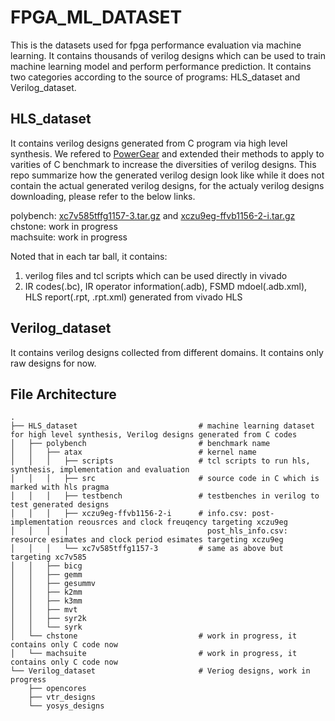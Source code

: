 # FPGA_ML_DATASET
This is the datasets used for fpga performance evaluation via machine learning. It contains thousands of verilog designs which can be used to train machine learning model and perform performance prediction.
It contains two categories according to the source of programs: HLS_dataset and Verilog_dataset.

## HLS_dataset
It contains verilog designs generated from C program via high level synthesis. We refered to [PowerGear](https://github.com/zlinaf/PowerGear) and extended their methods to apply to varities of C benchmark to increase the diversities of verilog designs. This repo summarize how the generated verilog design look like while it does not contain the actual generated verilog designs, for the actualy verilog designs downloading, please refer to the below links.

polybench: [xc7v585tffg1157-3.tar.gz](https://lca.ece.utexas.edu/hls_dataset/xc7v585tffg1157-3.tar.gz) and [xczu9eg-ffvb1156-2-i.tar.gz](  https://lca.ece.utexas.edu/hls_dataset/xczu9eg-ffvb1156-2-i.tar.gz)  
chstone:   work in progress  
machsuite: work in progress  

Noted that in each tar ball, it contains:
1. verilog files and tcl scripts which can be used directly in vivado
2. IR codes(.bc), IR operator information(.adb), FSMD mdoel(.adb.xml), HLS report(.rpt, .rpt.xml) generated from vivado HLS

## Verilog_dataset
It contains verilog designs collected from different domains. It contains only raw designs for now.

## File Architecture
    .
    ├── HLS_dataset                           # machine learning dataset for high level synthesis, Verilog designs generated from C codes
    │   ├── polybench                         # benchmark name
    │   │   ├── atax                          # kernel name
    │   │   │   ├── scripts                   # tcl scripts to run hls, synthesis, implementation and evaluation
    │   │   │   ├── src                       # source code in C which is marked with hls pragma
    │   │   │   ├── testbench                 # testbenches in verilog to test generated designs
    │   │   │   ├── xczu9eg-ffvb1156-2-i      # info.csv: post-implementation reousrces and clock freuqency targeting xczu9eg 
    │   │   │   │                               post_hls_info.csv: resource esimates and clock period esimates targeting xczu9eg
    │   │   │   └── xc7v585tffg1157-3         # same as above but targeting xc7v585
    │   │   ├── bicg
    │   │   ├── gemm
    │   │   ├── gesummv
    │   │   ├── k2mm
    │   │   ├── k3mm
    │   │   ├── mvt
    │   │   ├── syr2k
    │   │   └── syrk
    │   └── chstone                           # work in progress, it contains only C code now
    │   └── machsuite                         # work in progress, it contains only C code now
    └── Verilog_dataset                       # Veriog designs, work in progress
        ├── opencores                         
        ├── vtr_designs
        └── yosys_designs
        

